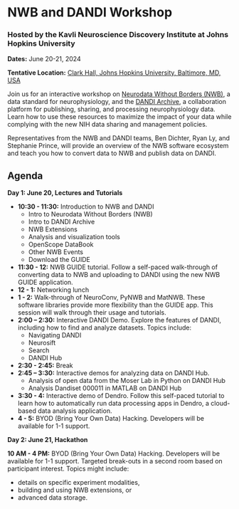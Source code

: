 <!-- <img alt="banner" src="images/nwb_dandi_bcm_2024_banner.png"> -->

# NWB and DANDI Workshop

### Hosted by the Kavli Neuroscience Discovery Institute at Johns Hopkins University

**Dates:** June 20-21, 2024

**Tentative Location:** [Clark Hall, Johns Hopkins University, Baltimore, MD, USA](https://maps.app.goo.gl/SUbwXYKHWnRGoRF97)

Join us for an interactive workshop on [Neurodata Without Borders (NWB)](https://nwb.org), a data standard for neurophysiology, and the [DANDI Archive](https://dandiarchive.org), a collaboration platform for publishing, sharing, and processing neurophysiology data. Learn how to use these resources to maximize the impact of your data while complying with the new NIH data sharing and management policies.

Representatives from the NWB and DANDI teams, Ben Dichter, Ryan Ly, and Stephanie Prince, will provide an overview of the NWB software ecosystem and teach you how to convert data to NWB and publish data on DANDI.

## Agenda

**Day 1: June 20, Lectures and Tutorials**

* **10:30 - 11:30:** Introduction to NWB and DANDI
  * Intro to Neurodata Without Borders (NWB)
  * Intro to DANDI Archive
  * NWB Extensions
  * Analysis and visualization tools
  * OpenScope DataBook
  * Other NWB Events
  * Download the GUIDE
* **11:30 - 12:** NWB GUIDE tutorial. Follow a self-paced walk-through of converting data to NWB and uploading to DANDI using the new NWB GUIDE application.
* **12 - 1:** Networking lunch
* **1 - 2:** Walk-through of NeuroConv, PyNWB and MatNWB. These software libraries
  provide more flexibility than the GUIDE app. This session will walk through their usage
  and tutorials.
* **2:00 – 2:30:** Interactive DANDI Demo. Explore the features of DANDI, including how to
  find and analyze datasets. Topics include:
  * Navigating DANDI
  * Neurosift
  * Search
  * DANDI Hub
* **2:30 - 2:45:** Break
* **2:45 – 3:30:** Interactive demos for analyzing data on DANDI Hub.
  * Analysis of open data from the Moser Lab in Python on DANDI Hub
  * Analysis Dandiset 000011 in MATLAB on DANDI Hub
* **3:30 - 4:** Interactive demo of Dendro. Follow this self-paced tutorial to learn how to
    automatically run data processing apps in Dendro, a cloud-based data analysis application.
* **4 - 5:** BYOD (Bring Your Own Data) Hacking. Developers will be available for 1-1
  support.

**Day 2: June 21, Hackathon**

**10 AM - 4 PM:** BYOD (Bring Your Own Data) Hacking. Developers will be available
for 1-1 support. Targeted break-outs in a second room based on participant interest. Topics might include:
  * details on specific experiment modalities, 
  * building and using NWB extensions, or 
  * advanced data storage.

<!-- ## Registration

The event is free and open to all, but registration is required for security purposes. -->

<!-- ## Flyer

Download the event flyer [here](images/nwb_dandi_bcm_2024_flyer.pdf). -->
